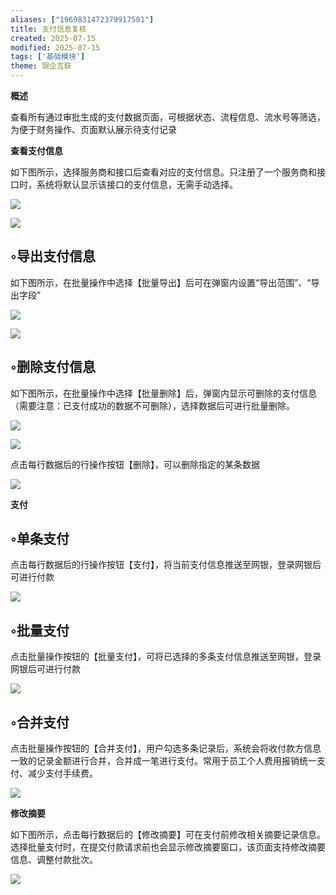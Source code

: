 ```yaml
---
aliases: ["1969831472379917501"]
title: 支付信息复核
created: 2025-07-15
modified: 2025-07-15
tags: ['基础模块']
theme: 银企互联
---
```


**概述**

查看所有通过审批生成的支付数据页面，可根据状态、流程信息、流水号等筛选，为便于财务操作、页面默认展示待支付记录

**查看支付信息**

如下图所示，选择服务商和接口后查看对应的支付信息。只注册了一个服务商和接口时，系统将默认显示该接口的支付信息，无需手动选择。

![](https://myhelpdoc.oss-cn-heyuan.aliyuncs.com/mdimages/36fa37644a12b50131259f2341dc4868.jpg)

![](https://myhelpdoc.oss-cn-heyuan.aliyuncs.com/mdimages/35f7460217ee1649d210b4ddcafbcc7d.jpg)

## ◦导出支付信息

如下图所示，在批量操作中选择【批量导出】后可在弹窗内设置“导出范围”、“导出字段”

![](https://myhelpdoc.oss-cn-heyuan.aliyuncs.com/mdimages/ceeb5ae8e86a81e65cfb858e1a8aa759.jpg)

![](https://myhelpdoc.oss-cn-heyuan.aliyuncs.com/mdimages/1c4a974c9c5506dc52a8205ab27dce4f.jpg)

## ◦删除支付信息

如下图所示，在批量操作中选择【批量删除】后，弹窗内显示可删除的支付信息（需要注意：已支付成功的数据不可删除），选择数据后可进行批量删除。

![](https://myhelpdoc.oss-cn-heyuan.aliyuncs.com/mdimages/96905ce3843c66578c1f344f6ffe27eb.jpg)

![](https://myhelpdoc.oss-cn-heyuan.aliyuncs.com/mdimages/c966bab09e2dd1b1f8f5b9ae7441d32e.jpg)

点击每行数据后的行操作按钮【删除】，可以删除指定的某条数据

![](https://myhelpdoc.oss-cn-heyuan.aliyuncs.com/mdimages/653046647a98f523d55ba728b557d748.jpg)

**支付**

## ◦单条支付

点击每行数据后的行操作按钮【支付】，将当前支付信息推送至网银，登录网银后可进行付款

![](https://myhelpdoc.oss-cn-heyuan.aliyuncs.com/mdimages/7b8e6ad21afff67fb7cdb0bd4d308746.jpg)

## ◦批量支付

点击批量操作按钮的【批量支付】，可将已选择的多条支付信息推送至网银，登录网银后可进行付款

![](https://myhelpdoc.oss-cn-heyuan.aliyuncs.com/mdimages/3ce6ab353e32cf55a700e70c9cc9d177.jpg)

## ◦合并支付

点击批量操作按钮的【合并支付】，用户勾选多条记录后，系统会将收付款方信息一致的记录金额进行合并，合并成一笔进行支付。常用于员工个人费用报销统一支付、减少支付手续费。

![](https://myhelpdoc.oss-cn-heyuan.aliyuncs.com/mdimages/9f6c48a48319e5e9771c4e2341ade05d.jpg)

**修改摘要**

如下图所示，点击每行数据后的【修改摘要】可在支付前修改相关摘要记录信息。选择批量支付时，在提交付款请求前也会显示修改摘要窗口，该页面支持修改摘要信息、调整付款批次。

![](https://myhelpdoc.oss-cn-heyuan.aliyuncs.com/mdimages/e51c84b82f2dd1480dedbe8d30d290eb.jpg)

